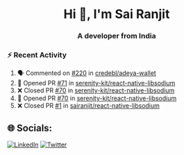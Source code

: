 <h1 align="center">Hi 👋, I'm Sai Ranjit</h1>
<h3 align="center">A developer from India</h3>

### :zap: Recent Activity

<!--START_SECTION:activity-->
1. 🗣 Commented on [#220](https://github.com/credebl/adeya-wallet/issues/220#issuecomment-2373074332) in [credebl/adeya-wallet](https://github.com/credebl/adeya-wallet)
2. 💪 Opened PR [#71](https://github.com/serenity-kit/react-native-libsodium/pull/71) in [serenity-kit/react-native-libsodium](https://github.com/serenity-kit/react-native-libsodium)
3. ❌ Closed PR [#70](https://github.com/serenity-kit/react-native-libsodium/pull/70) in [serenity-kit/react-native-libsodium](https://github.com/serenity-kit/react-native-libsodium)
4. 💪 Opened PR [#70](https://github.com/serenity-kit/react-native-libsodium/pull/70) in [serenity-kit/react-native-libsodium](https://github.com/serenity-kit/react-native-libsodium)
5. ❌ Closed PR [#1](https://github.com/sairanjit/react-native-libsodium/pull/1) in [sairanjit/react-native-libsodium](https://github.com/sairanjit/react-native-libsodium)
<!--END_SECTION:activity-->

## 🌐 Socials:
[![LinkedIn](https://img.shields.io/badge/LinkedIn-%230077B5.svg?logo=linkedin&logoColor=white)](https://linkedin.com/in/sairanjit) [![Twitter](https://img.shields.io/badge/Twitter-%231DA1F2.svg?logo=Twitter&logoColor=white)](https://twitter.com/sairanjit_) 
